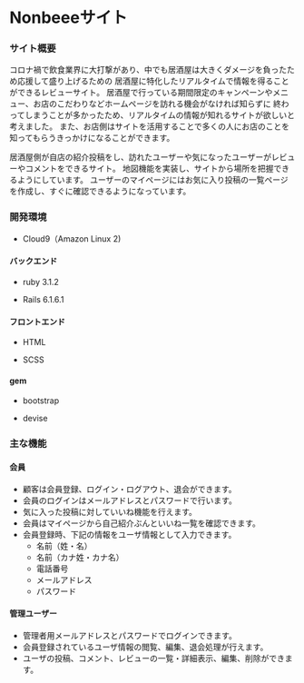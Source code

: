 # Nonbeeeサイト

### サイト概要

コロナ禍で飲食業界に大打撃があり、中でも居酒屋は大きくダメージを負ったため応援して盛り上げるための
居酒屋に特化したリアルタイムで情報を得ることができるレビューサイト。
居酒屋で行っている期間限定のキャンペーンやメニュー、お店のこだわりなどホームページを訪れる機会がなければ知らずに
終わってしまうことが多かったため、リアルタイムの情報が知れるサイトが欲しいと考えました。
また、お店側はサイトを活用することで多くの人にお店のことを知ってもらうきっかけになることができます。

居酒屋側が自店の紹介投稿をし、訪れたユーザーや気になったユーザーがレビューやコメントをできるサイト。
地図機能を実装し、サイトから場所を把握できるようにしています。
ユーザーのマイページにはお気に入り投稿の一覧ページを作成し、すぐに確認できるようになっています。

### 開発環境

* Cloud9（Amazon Linux 2)

#### バックエンド

* ruby 3.1.2

* Rails 6.1.6.1

#### フロントエンド

* HTML

* SCSS

#### gem

* bootstrap

* devise

### 主な機能

#### 会員

* 顧客は会員登録、ログイン・ログアウト、退会ができます。
* 会員のログインはメールアドレスとパスワードで行います。
* 気に入った投稿に対していいね機能を行えます。
* 会員はマイページから自己紹介ぶんといいね一覧を確認できます。
* 会員登録時、下記の情報をユーザ情報として入力できます。
  * 名前（姓・名）
  * 名前（カナ姓・カナ名）
  * 電話番号
  * メールアドレス
  * パスワード  

#### 管理ユーザー

* 管理者用メールアドレスとパスワードでログインできます。
* 会員登録されているユーザ情報の閲覧、編集、退会処理が行えます。
* ユーザの投稿、コメント、レビューの一覧・詳細表示、編集、削除ができます。

　
